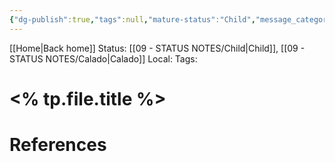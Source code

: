 ```yaml
---
{"dg-publish":true,"tags":null,"mature-status":"Child","message_category":null,"created":"2025-10-13T20:17:13.933+01:00","speech-status":"Calado","local":null,"dg-note-icon":"child","noteI":"child","updated":"2025-10-25T17:07:02.523+01:00","title":null,"dgPassFrontmatter":true,"permalink":"/11-templates/message-note/","noteIcon":"child"}
---
```


[[Home\|Back home]]
Status: [[09 - STATUS NOTES/Child\|Child]], [[09 - STATUS NOTES/Calado\|Calado]]
Local: 
Tags: 

# <% tp.file.title %>

# References

